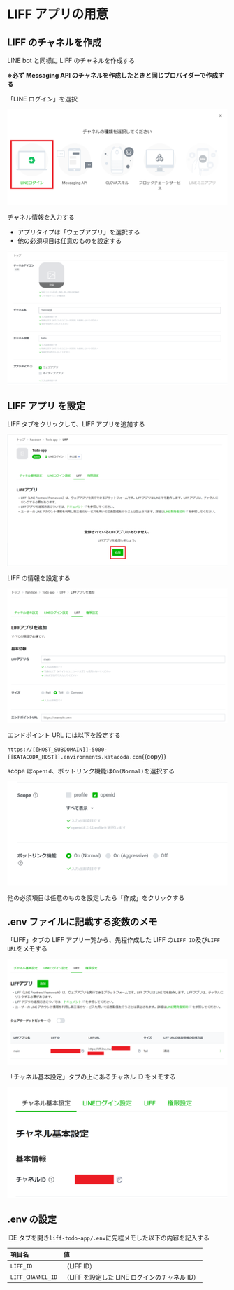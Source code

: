 # LIFF アプリの用意

## LIFF のチャネルを作成

LINE bot と同様に LIFF のチャネルを作成する

**※必ず Messaging API のチャネルを作成したときと同じプロバイダーで作成する**

「LINE ログイン」を選択

![channels](https://raw.githubusercontent.com/line-developer-community/beginer-webapp-handson-text/master/line-webapp-beginer/Chapter2/images/login_channel.png)

チャネル情報を入力する

- アプリタイプは「ウェブアプリ」を選択する
- 他の必須項目は任意のものを設定する

![channel_setting](https://raw.githubusercontent.com/line-developer-community/beginer-webapp-handson-text/master/line-webapp-beginer/Chapter2/images/line_login_channel.png)

## LIFF アプリ を設定

LIFF タブをクリックして、LIFF アプリを追加する

![liff_app](https://raw.githubusercontent.com/line-developer-community/beginer-webapp-handson-text/master/line-webapp-beginer/Chapter2/images/LIFF_app.png)

LIFF の情報を設定する

![liff_setting](https://raw.githubusercontent.com/line-developer-community/beginer-webapp-handson-text/master/line-webapp-beginer/Chapter2/images/LIFF_setting.png)

エンドポイント URL には以下を設定する

`https://[[HOST_SUBDOMAIN]]-5000-[[KATACODA_HOST]].environments.katacoda.com`{{copy}}

scope は`openid`、ボットリンク機能は`On(Normal)`を選択する

![scope_link](https://raw.githubusercontent.com/line-developer-community/beginer-webapp-handson-text/master/line-webapp-beginer/Chapter2/images/scope_link.png)

他の必須項目は任意のものを設定したら「作成」をクリックする

## .env ファイルに記載する変数のメモ

「LIFF」タブの LIFF アプリ一覧から、先程作成した LIFF の`LIFF ID`及び`LIFF URL`をメモする

![liff_apps](https://raw.githubusercontent.com/line-developer-community/beginer-webapp-handson-text/master/line-webapp-beginer/Chapter2/images/LIFF_app_list.png)

「チャネル基本設定」タブの上にあるチャネル ID をメモする

![channel_id](https://raw.githubusercontent.com/line-developer-community/beginer-webapp-handson-text/master/line-webapp-beginer/Chapter2/images/channel_id.png)

## .env の設定

IDE タブを開き`liff-todo-app/.env`に先程メモした以下の内容を記入する

| 項目名            | 値                                             |
| :---------------- | :--------------------------------------------- |
| `LIFF_ID`         | （LIFF ID）                                    |
| `LIFF_CHANNEL_ID` | （LIFF を設定した LINE ログインのチャネル ID） |
